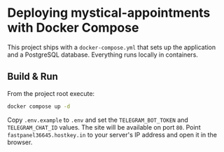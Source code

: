 # Deploying mystical-appointments with Docker Compose

This project ships with a `docker-compose.yml` that sets up the application and a
PostgreSQL database. Everything runs locally in containers.

## Build & Run

From the project root execute:

```sh
docker compose up -d
```

Copy `.env.example` to `.env` and set the `TELEGRAM_BOT_TOKEN` and
`TELEGRAM_CHAT_ID` values. The site will be available on port `80`.
Point `fastpanel36645.hostkey.in` to your server's IP address and open it in the browser.
